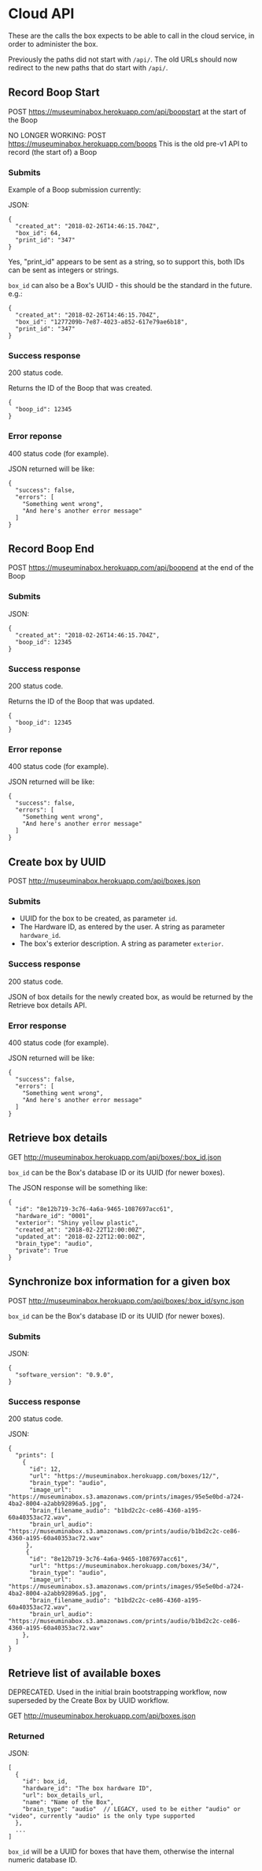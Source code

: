 # Cloud API

These are the calls the box expects to be able to call in the cloud service, in order to administer the box.

Previously the paths did not start with `/api/`. The old URLs should now redirect to the new paths that do start with `/api/`.

## Record Boop Start

POST https://museuminabox.herokuapp.com/api/boopstart at the start of the Boop

NO LONGER WORKING: POST https://museuminabox.herokuapp.com/boops This is the old pre-v1 API to record (the start of) a Boop

### Submits

Example of a Boop submission currently:

JSON:
```
{ 
  "created_at": "2018-02-26T14:46:15.704Z", 
  "box_id": 64, 
  "print_id": "347"
}
```

 Yes, "print_id" appears to be sent as a string, so to support this, both IDs can be sent as integers or strings.
 
`box_id` can also be a Box's UUID - this should be the standard in the future. e.g.:

```
{ 
  "created_at": "2018-02-26T14:46:15.704Z", 
  "box_id": "1277209b-7e87-4023-a852-617e79ae6b18", 
  "print_id": "347"
}
```

### Success response

200 status code.

Returns the ID of the Boop that was created.

```
{
  "boop_id": 12345
}
```

### Error reponse 

400 status code (for example).

JSON returned will be like:

```
{
  "success": false,
  "errors": [
    "Something went wrong",
    "And here's another error message"
  ]
}
```

## Record Boop End

POST https://museuminabox.herokuapp.com/api/boopend at the end of the Boop

### Submits

JSON:
```
{ 
  "created_at": "2018-02-26T14:46:15.704Z", 
  "boop_id": 12345
}
```

### Success response

200 status code.

Returns the ID of the Boop that was updated.

```
{
  "boop_id": 12345
}
```

### Error reponse

400 status code (for example).

JSON returned will be like:

```
{
  "success": false,
  "errors": [
    "Something went wrong",
    "And here's another error message"
  ]
}
```


## Create box by UUID

POST http://museuminabox.herokuapp.com/api/boxes.json

### Submits

* UUID for the box to be created, as parameter `id`.
* The Hardware ID, as entered by the user. A string as parameter `hardware_id`.
* The box's exterior description. A string as parameter `exterior`.

### Success response

200 status code.

JSON of box details for the newly created box, as would be returned by the Retrieve box details API.

### Error response

400 status code (for example).

JSON returned will be like:

```
{
  "success": false,
  "errors": [
    "Something went wrong",
    "And here's another error message"
  ]
}
```
 
## Retrieve box details

GET http://museuminabox.herokuapp.com/api/boxes/:box_id.json

`box_id` can be the Box's database ID or its UUID (for newer boxes).

The JSON response will be something like:

```
{
  "id": "8e12b719-3c76-4a6a-9465-1087697acc61",
  "hardware_id": "0001",
  "exterior": "Shiny yellow plastic",
  "created_at": "2018-02-22T12:00:00Z",
  "updated_at": "2018-02-22T12:00:00Z",
  "brain_type": "audio",
  "private": True
}
```

## Synchronize box information for a given box

POST http://museuminabox.herokuapp.com/api/boxes/:box_id/sync.json

`box_id` can be the Box's database ID or its UUID (for newer boxes).
 
### Submits

JSON:
```
{ 
  "software_version": "0.9.0", 
}
```

### Success response

200 status code.

JSON:
```
{
  "prints": [
    {
      "id": 12,
      "url": "https://museuminabox.herokuapp.com/boxes/12/",
      "brain_type": "audio",
      "image_url": "https://museuminabox.s3.amazonaws.com/prints/images/95e5e0bd-a724-4ba2-8004-a2abb92896a5.jpg",
      "brain_filename_audio": "b1bd2c2c-ce86-4360-a195-60a40353ac72.wav",
      "brain_url_audio": "https://museuminabox.s3.amazonaws.com/prints/audio/b1bd2c2c-ce86-4360-a195-60a40353ac72.wav"
     },
     {
      "id": "8e12b719-3c76-4a6a-9465-1087697acc61",
      "url": "https://museuminabox.herokuapp.com/boxes/34/",
      "brain_type": "audio",
      "image_url": "https://museuminabox.s3.amazonaws.com/prints/images/95e5e0bd-a724-4ba2-8004-a2abb92896a5.jpg",
      "brain_filename_audio": "b1bd2c2c-ce86-4360-a195-60a40353ac72.wav",
      "brain_url_audio": "https://museuminabox.s3.amazonaws.com/prints/audio/b1bd2c2c-ce86-4360-a195-60a40353ac72.wav"
    },
  ]
}
```


## Retrieve list of available boxes

DEPRECATED.  Used in the initial brain bootstrapping workflow, now superseded by the Create Box by UUID workflow.

GET http://museuminabox.herokuapp.com/api/boxes.json

### Returned

JSON:
```
[
  {
    "id": box_id, 
    "hardware_id": "The box hardware ID",
    "url": box_details_url,
    "name": "Name of the Box",
    "brain_type": "audio"  // LEGACY, used to be either "audio" or "video", currently "audio" is the only type supported
  },
  ...
]
```

`box_id` will be a UUID for boxes that have them, otherwise the internal numeric database ID.
